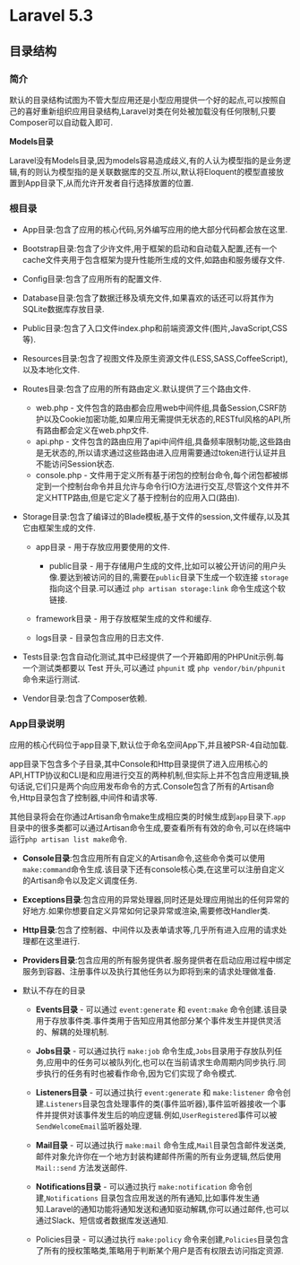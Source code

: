 # Laravel 5.3

## 目录结构

### **简介**

默认的目录结构试图为不管大型应用还是小型应用提供一个好的起点,可以按照自己的喜好重新组织应用目录结构,Laravel对类在何处被加载没有任何限制,只要Composer可以自动载入即可.

**Models目录**

Laravel没有Models目录,因为models容易造成歧义,有的人认为模型指的是业务逻辑,有的则认为模型指的是关联数据库的交互.所以,默认将Eloquent的模型直接放置到App目录下,从而允许开发者自行选择放置的位置.

### 根目录

* App目录:包含了应用的核心代码,另外编写应用的绝大部分代码都会放在这里.
* Bootstrap目录:包含了少许文件,用于框架的启动和自动载入配置,还有一个cache文件夹用于包含框架为提升性能所生成的文件,如路由和服务缓存文件.
* Config目录:包含了应用所有的配置文件.
* Database目录:包含了数据迁移及填充文件,如果喜欢的话还可以将其作为SQLite数据库存放目录.
* Public目录:包含了入口文件index.php和前端资源文件\(图片,JavaScript,CSS等\).
* Resources目录:包含了视图文件及原生资源文件\(LESS,SASS,CoffeeScript\),以及本地化文件.
* Routes目录:包含了应用的所有路由定义.默认提供了三个路由文件.

  * web.php - 文件包含的路由都会应用web中间件组,具备Session,CSRF防护以及Cookie加密功能,如果应用无需提供无状态的,RESTful风格的API,所有路由都会定义在web.php文件.
  * api.php - 文件包含的路由应用了api中间件组,具备频率限制功能,这些路由是无状态的,所以请求通过这些路由进入应用需要通过token进行认证并且不能访问Session状态.
  * console.php - 文件用于定义所有基于闭包的控制台命令,每个闭包都被绑定到一个控制台命令并且允许与命令行IO方法进行交互,尽管这个文件并不定义HTTP路由,但是它定义了基于控制台的应用入口\(路由\).

* Storage目录:包含了编译过的Blade模板,基于文件的session,文件缓存,以及其它由框架生成的文件.

  * app目录 - 用于存放应用要使用的文件.

    * public目录 - 用于存储用户生成的文件,比如可以被公开访问的用户头像.要达到被访问的目的,需要在`public`目录下生成一个软连接 `storage` 指向这个目录.可以通过 `php artisan storage:link` 命令生成这个软链接.

  * framework目录 - 用于存放框架生成的文件和缓存.

  * logs目录 - 目录包含应用的日志文件.



* Tests目录:包含自动化测试,其中已经提供了一个开箱即用的PHPUnit示例.每一个测试类都要以 Test 开头,可以通过 `phpunit` 或 `php vendor/bin/phpunit` 命令来运行测试.

* Vendor目录:包含了Composer依赖.


### App目录说明

应用的核心代码位于app目录下,默认位于命名空间App下,并且被PSR-4自动加载.

app目录下包含多个子目录,其中Console和Http目录提供了进入应用核心的API,HTTP协议和CLI是和应用进行交互的两种机制,但实际上并不包含应用逻辑,换句话说,它们只是两个向应用发布命令的方式.Console包含了所有的Artisan命令,Http目录包含了控制器,中间件和请求等.

其他目录将会在你通过Artisan命令make生成相应类的时候生成到`app`目录下.`app`目录中的很多类都可以通过Artisan命令生成,要查看所有有效的命令,可以在终端中运行`php artisan list make`命令.

* **Console目录**:包含应用所有自定义的Artisan命令,这些命令类可以使用`make:command`命令生成.该目录下还有console核心类,在这里可以注册自定义的Artisan命令以及定义调度任务.
* **Exceptions目录**:包含应用的异常处理器,同时还是处理应用抛出的任何异常的好地方.如果你想要自定义异常如何记录异常或渲染,需要修改Handler类.
* **Http目录**:包含了控制器、中间件以及表单请求等,几乎所有进入应用的请求处理都在这里进行.
* **Providers目录**:包含应用的所有服务提供者.服务提供者在启动应用过程中绑定服务到容器、注册事件以及执行其他任务以为即将到来的请求处理做准备.
* 默认不存在的目录

  * **Events目录** - 可以通过 `event:generate` 和 `event:make` 命令创建.该目录用于存放事件类.事件类用于告知应用其他部分某个事件发生并提供灵活的、解耦的处理机制.
  * **Jobs目录** - 可以通过执行 `make:job` 命令生成,`Jobs`目录用于存放队列任务,应用中的任务可以被队列化,也可以在当前请求生命周期内同步执行.同步执行的任务有时也被看作命令,因为它们实现了命令模式.
  * **Listeners目录** - 可以通过执行 `event:generate` 和 `make:listener` 命令创建.`Listeners`目录包含处理事件的类\(事件监听器\),事件监听器接收一个事件并提供对该事件发生后的响应逻辑.例如,`UserRegistered`事件可以被`SendWelcomeEmail`监听器处理.
  * **Mail目录** - 可以通过执行 `make:mail` 命令生成,`Mail`目录包含邮件发送类,邮件对象允许你在一个地方封装构建邮件所需的所有业务逻辑,然后使用 `Mail::send` 方法发送邮件.

  * **Notifications目录** - 可以通过执行 `make:notification` 命令创建,`Notifications` 目录包含应用发送的所有通知,比如事件发生通知.Laravel的通知功能将通知发送和通知驱动解耦,你可以通过邮件,也可以通过Slack、短信或者数据库发送通知.

  * Policies目录 - 可以通过执行 `make:policy` 命令来创建,`Policies`目录包含了所有的授权策略类,策略用于判断某个用户是否有权限去访问指定资源.


